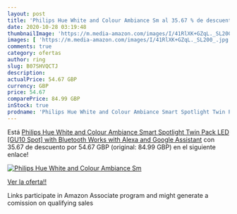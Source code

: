 ```yaml
---
layout: post
title: 'Philips Hue White and Colour Ambiance Sm al 35.67 % de descuento'
date: 2020-10-28 03:19:48
thumbnailImage: 'https://m.media-amazon.com/images/I/41RlXK+GZqL._SL200_.jpg'
images: [ 'https://m.media-amazon.com/images/I/41RlXK+GZqL._SL200_.jpg' ]
comments: true
category: ofertas
author: ring
slug: B07SHVQCTJ
description:
actualPrice: 54.67 GBP
currency: GBP
price: 54.67
comparePrice: 84.99 GBP
inStock: true
prodname: 'Philips Hue White and Colour Ambiance Smart Spotlight Twin Pack LED [GU10 Spot] with Bluetooth  Works with Alexa and Google Assistant'
---
```


Está [Philips Hue White and Colour Ambiance Smart Spotlight Twin Pack LED [GU10 Spot] with Bluetooth  Works with Alexa and Google Assistant](https://www.amazon.co.uk/dp/B07SHVQCTJ/?tag=tolees0a-21) con 35.67 de descuento por 54.67 GBP (original: 84.99 GBP) en el siguiente enlace!

[![Philips Hue White and Colour Ambiance Sm](https://m.media-amazon.com/images/I/41RlXK+GZqL._SL200_.jpg)](https://www.amazon.co.uk/dp/B07SHVQCTJ/?tag=tolees0a-21)

[Ver la oferta!!](https://www.amazon.co.uk/dp/B07SHVQCTJ/?tag=tolees0a-21)

Links participate in Amazon Associate program and might generate a comission on qualifying sales



